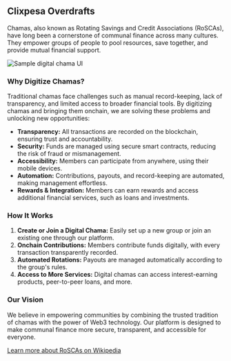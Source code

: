 ## Clixpesa Overdrafts

Chamas, also known as Rotating Savings and Credit Associations (RoSCAs), have long been a cornerstone of communal finance across many cultures. They empower groups of people to pool resources, save together, and provide mutual financial support.

![Sample digital chama UI](/images/roscas.png)

### Why Digitize Chamas?

Traditional chamas face challenges such as manual record-keeping, lack of transparency, and limited access to broader financial tools. By digitizing chamas and bringing them onchain, we are solving these problems and unlocking new opportunities:

- **Transparency:** All transactions are recorded on the blockchain, ensuring trust and accountability.
- **Security:** Funds are managed using secure smart contracts, reducing the risk of fraud or mismanagement.
- **Accessibility:** Members can participate from anywhere, using their mobile devices.
- **Automation:** Contributions, payouts, and record-keeping are automated, making management effortless.
- **Rewards & Integration:** Members can earn rewards and access additional financial services, such as loans and investments.

### How It Works

1. **Create or Join a Digital Chama:** Easily set up a new group or join an existing one through our platform.
2. **Onchain Contributions:** Members contribute funds digitally, with every transaction transparently recorded.
3. **Automated Rotations:** Payouts are managed automatically according to the group's rules.
4. **Access to More Services:** Digital chamas can access interest-earning products, peer-to-peer loans, and more.

### Our Vision

We believe in empowering communities by combining the trusted tradition of chamas with the power of Web3 technology. Our platform is designed to make communal finance more secure, transparent, and accessible for everyone.

[Learn more about RoSCAs on Wikipedia](https://en.wikipedia.org/wiki/Rotating_savings_and_credit_association)
